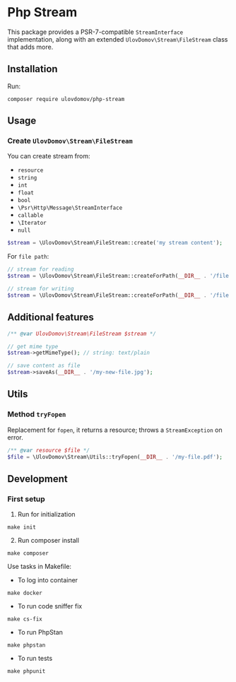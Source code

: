 # Php Stream

This package provides a PSR-7-compatible `StreamInterface` implementation,
along with an extended `UlovDomov\Stream\FileStream` class that adds more.

## Installation

Run:

```shell
composer require ulovdomov/php-stream
```

## Usage

### Create `UlovDomov\Stream\FileStream`

You can create stream from:
- `resource`
- `string`
- `int`
- `float`
- `bool`
- `\Psr\Http\Message\StreamInterface`
- `callable`
- `\Iterator`
- `null`

```php
$stream = \UlovDomov\Stream\FileStream::create('my stream content');
```

For `file path`:

```php
// stream for reading
$stream = \UlovDomov\Stream\FileStream::createForPath(__DIR__ . '/file.pdf');

// stream for writing
$stream = \UlovDomov\Stream\FileStream::createForPath(__DIR__ . '/file.pdf', 'w');
```

## Additional features

```php
/** @var UlovDomov\Stream\FileStream $stream */

// get mime type
$stream->getMimeType(); // string: text/plain

// save content as file
$stream->saveAs(__DIR__ . '/my-new-file.jpg');
```

## Utils

### Method `tryFopen`

Replacement for `fopen`, it returns a resource; throws a `StreamException` on error.

```php
/** @var resource $file */
$file = \UlovDomov\Stream\Utils::tryFopen(__DIR__ . '/my-file.pdf');
```

## Development

### First setup

1. Run for initialization
```shell
make init
```
2. Run composer install
```shell
make composer
```

Use tasks in Makefile:

- To log into container
```shell
make docker
```
- To run code sniffer fix
```shell
make cs-fix
```
- To run PhpStan
```shell
make phpstan
```
- To run tests
```shell
make phpunit
```